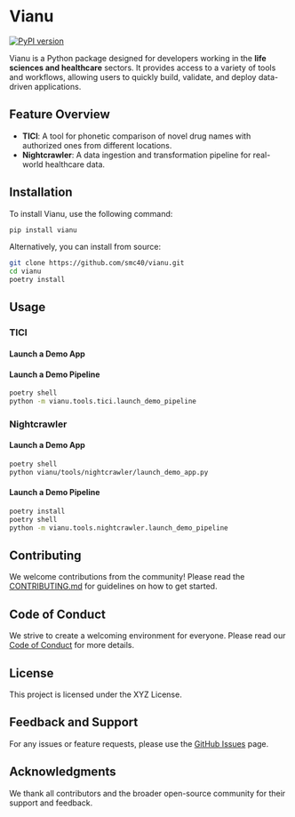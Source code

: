 # Vianu

[![PyPI version](https://badge.fury.io/py/vianu.svg?icon=si%3Apython)](https://badge.fury.io/py/vianu)  
<!-- [![Documentation Status](https://readthedocs.org/projects/vianu/badge/?version=latest)](https://vianu.readthedocs.io/en/latest/) -->

Vianu is a Python package designed for developers working in the **life sciences and healthcare** sectors. It provides access to a variety of tools and workflows, allowing users to quickly build, validate, and deploy data-driven applications.

## Feature Overview

- **TICI**: A tool for phonetic comparison of novel drug names with authorized ones from different locations.
- **Nightcrawler**: A data ingestion and transformation pipeline for real-world healthcare data.

## Installation

To install Vianu, use the following command:

```bash
pip install vianu
```

Alternatively, you can install from source:

```bash
git clone https://github.com/smc40/vianu.git
cd vianu
poetry install
```


## Usage
### TICI

#### Launch a Demo App



#### Launch a Demo Pipeline

```bash
poetry shell
python -m vianu.tools.tici.launch_demo_pipeline
```

### Nightcrawler

#### Launch a Demo App

```bash
poetry shell
python vianu/tools/nightcrawler/launch_demo_app.py
```

#### Launch a Demo Pipeline

```bash
poetry install
poetry shell
python -m vianu.tools.nightcrawler.launch_demo_pipeline
```

## Contributing

We welcome contributions from the community! Please read the [CONTRIBUTING.md](CONTRIBUTING.md) for guidelines on how to get started.

## Code of Conduct

We strive to create a welcoming environment for everyone. Please read our [Code of Conduct](CODE_OF_CONDUCT.md) for more details.

## License

This project is licensed under the XYZ License.

## Feedback and Support

For any issues or feature requests, please use the [GitHub Issues](https://github.com/smc40/vianu/issues) page.

## Acknowledgments

We thank all contributors and the broader open-source community for their support and feedback.